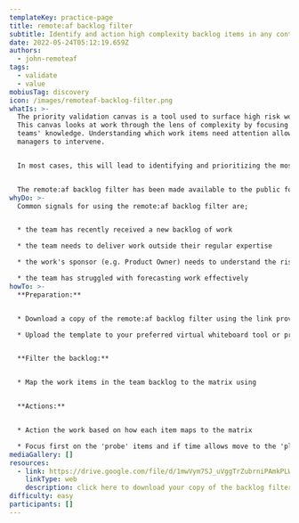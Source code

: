 ```yaml
---
templateKey: practice-page
title: remote:af backlog filter
subtitle: Identify and action high complexity backlog items in any context.
date: 2022-05-24T05:12:19.659Z
authors:
  - john-remoteaf
tags:
  - validate
  - value
mobiusTag: discovery
icon: /images/remoteaf-backlog-filter.png
whatIs: >-
  The priority validation canvas is a tool used to surface high risk work items.
  This canvas looks at work through the lens of complexity by focusing on the
  teams' knowledge. Understanding which work items need attention allows
  managers to intervene.


  In most cases, this will lead to identifying and prioritizing the most unknown work higher in the backlog. Doing this will de-risk the backlog and improve predictability for the team. As with all remote:af patterns, the backlog filter is designed to be effective regardless of context and can be used across many types of teams.


  The remote:af backlog filter has been made available to the public for use. All copyright in the canvas is owned by Remote Agility Framework Pty Ltd and used under license.
whyDo: >-
  Common signals for using the remote:af backlog filter are;


  * the team has recently received a new backlog of work

  * the team needs to deliver work outside their regular expertise

  * the work's sponsor (e.g. Product Owner) needs to understand the risk profile of the work

  * the team has struggled with forecasting work effectively
howTo: >-
  **Preparation:**


  * Download a copy of the remote:af backlog filter using the link provided

  * Upload the template to your preferred virtual whiteboard tool or print it out for in person workshops 


  **Filter the backlog:**


  * Map the work items in the team backlog to the matrix using


  **Actions:**


  * Action the work based on how each item maps to the matrix

  * Focus first on the 'probe' items and if time allows move to the 'plan' items
mediaGallery: []
resources:
  - link: https://drive.google.com/file/d/1mwVym7SJ_uVggTrZubrniPAmkPLWVokq/view?usp=sharing
    linkType: web
    description: click here to download your copy of the backlog filter
difficulty: easy
participants: []
---
```

